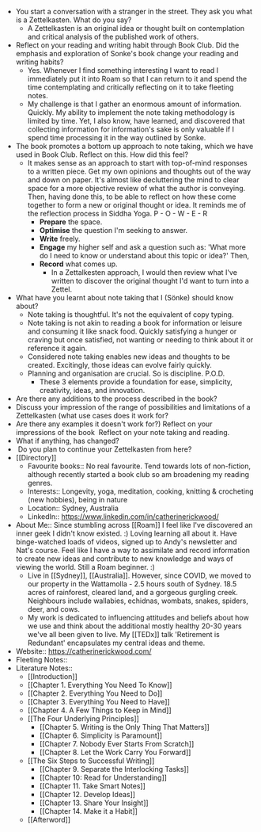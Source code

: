 - You start a conversation with a stranger in the street. They ask you what is a Zettelkasten. What do you say? 
    - A Zettelkasten is an original idea or thought built on contemplation and critical analysis of the published work of others. 
- Reflect on your reading and writing habit through Book Club. Did the emphasis and exploration of Sonke's book change your reading and writing habits?
    - Yes. Whenever I find something interesting I want to read I immediately put it into Roam so that I can return to it and spend the time contemplating and critically reflecting on it to take fleeting notes.
    - My challenge is that I gather an enormous amount of information. Quickly. My ability to implement the note taking methodology is limited by time. Yet, I also know, have learned, and discovered that collecting information for information's sake is only valuable if I spend time processing it in the way outlined by Sonke.
- The book promotes a bottom up approach to note taking, which we have used in Book Club. Reflect on this. How did this feel? 
    - It makes sense as an approach to start with top-of-mind responses to a written piece. Get my own opinions and thoughts out of the way and down on paper. It's almost like decluttering the mind to clear space for a more objective review of what the author is conveying. Then, having done this, to be able to reflect on how these come together to form a new or original thought or idea. It reminds me of the reflection process in Siddha Yoga. P - O - W - E - R
        - **Prepare** the space. 
        - **Optimise** the question I'm seeking to answer. 
        - **Write** freely. 
        - **Engage** my higher self and ask a question such as: 'What more do I need to know or understand about this topic or idea?' Then, 
        - **Record** what comes up.
            - In a Zettalkesten approach, I would then review what I've written to discover the original thought I'd want to turn into a Zettel.
- What have you learnt about note taking that I (Sönke) should know about? 
    - Note taking is thoughtful. It's not the equivalent of copy typing. 
    - Note taking is not akin to reading a book for information or leisure and consuming it like snack food. Quickly satisfying a hunger or craving but once satisfied, not wanting or needing to think about it or reference it again. 
    - Considered note taking enables new ideas and thoughts to be created. Excitingly, those ideas can evolve fairly quickly.
    - Planning and organisation are crucial. So is discipline. P.O.D. 
        - These 3 elements provide a foundation for ease, simplicity, creativity, ideas, and innovation.
- Are there any additions to the process described in the book? 
- Discuss your impression of the range of possibilities and limitations of a Zettelkasten (what use cases does it work for? 
- Are there any examples it doesn't work for?) Reflect on your impressions of the book  Reflect on your note taking and reading. 
- What if anything, has changed?
-  Do you plan to continue your Zettelkasten from here?
- [[Directory]]
    - Favourite books:: No real favourite. Tend towards lots of non-fiction, although recently started a book club so am broadening my reading genres. 
    - Interests:: Longevity, yoga, meditation, cooking, knitting & crocheting (new hobbies), being in nature
    - Location:: Sydney, Australia
    - LinkedIn:: https://www.linkedin.com/in/catherinerickwood/
- About Me::  Since stumbling across [[Roam]] I feel like I've discovered an inner geek I didn't know existed. :) Loving learning all about it. Have binge-watched loads of videos, signed up to Andy's newsletter and Nat's course. Feel like I have a way to assimilate and record information to create new ideas and contribute to new knowledge and ways of viewing the world. Still a Roam beginner. :)
    - Live in [[Sydney]], [[Australia]]. However, since COVID, we moved to our property in the Wattamolla - 2.5 hours south of Sydney. 18.5 acres of rainforest, cleared land, and a gorgeous gurgling creek. Neighbours include wallabies, echidnas, wombats, snakes, spiders, deer, and cows. 
    - My work is dedicated to influencing attitudes and beliefs about how we use and think about the additional mostly healthy 20-30 years we've all been given to live. My [[TEDx]] talk 'Retirement is Redundant' encapsulates my central ideas and theme.
- Website:: https://catherinerickwood.com/
- Fleeting Notes:: 
- Literature Notes::
    - [[Introduction]]
    - [[Chapter 1. Everything You Need To Know]]
    - [[Chapter 2. Everything You Need to Do]]
    - [[Chapter 3. Everything You Need to Have]]
    - [[Chapter 4. A Few Things to Keep in Mind]]
    - [[The Four Underlying Principles]]
        - [[Chapter 5. Writing is the Only Thing That Matters]]
        - [[Chapter 6. Simplicity is Paramount]]
        - [[Chapter 7. Nobody Ever Starts From Scratch]]
        - [[Chapter 8. Let the Work Carry You Forward]]
    - [[The Six Steps to Successful Writing]]
        - [[Chapter 9. Separate the Interlocking Tasks]]
        - [[Chapter 10: Read for Understanding]]
        - [[Chapter 11. Take Smart Notes]]
        - [[Chapter 12. Develop Ideas]]  
        - [[Chapter 13. Share Your Insight]]
        - [[Chapter 14. Make it a Habit]]
    - [[Afterword]]
